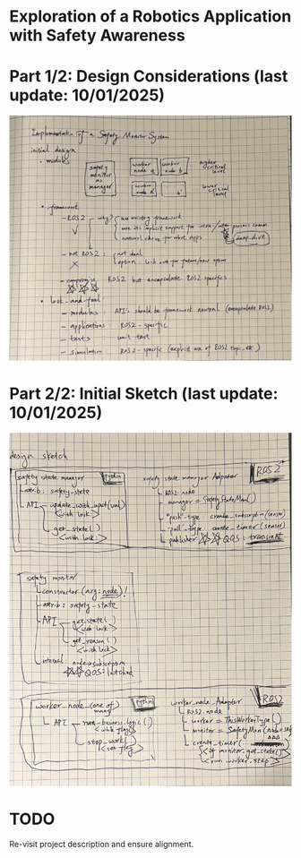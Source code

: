 Exploration of a Robotics Application with Safety Awareness
======

# Part 1/2: Design Considerations (last update: 10/01/2025)

![plot](./resource/images/design_note1.jpg)

# Part 2/2: Initial Sketch (last update: 10/01/2025)

![plot](./resource/images/design_note2.jpg)

# TODO

Re-visit project description and ensure alignment.
